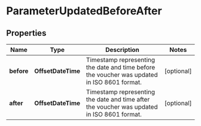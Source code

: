 

# ParameterUpdatedBeforeAfter


## Properties

| Name | Type | Description | Notes |
|------------ | ------------- | ------------- | -------------|
|**before** | **OffsetDateTime** | Timestamp representing the date and time before the voucher was updated in ISO 8601 format. |  [optional] |
|**after** | **OffsetDateTime** | Timestamp representing the date and time after the voucher was updated in ISO 8601 format. |  [optional] |




